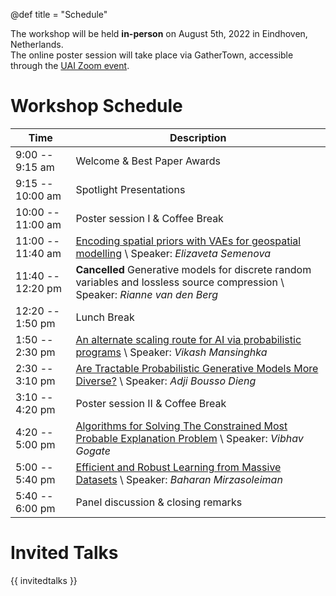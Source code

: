 @def title = "Schedule"

The workshop will be held **in-person** on August 5th, 2022 in Eindhoven, Netherlands. \
The online poster session will take place via GatherTown, accessible through the [UAI Zoom event](https://events.zoom.us/ev/AsNLPXeW1Bc6a67ZS1eql_UfUWqAk9r7em-4eU-H_RX7z1MX-nVx~AimQKi5xtuI9eNw9RyPzo2R3d88B).

# Workshop Schedule

| Time | Description |
|-----------|-----------|
| 9:00 -- 9:15 am | Welcome & Best Paper Awards | 
| 9:15 -- 10:00 am | Spotlight Presentations |
| 10:00 -- 11:00 am | Poster session I & Coffee Break |
| 11:00 -- 11:40 am | [Encoding spatial priors with VAEs for geospatial modelling](https://youtu.be/1Em3-IsejN4) \\ Speaker: _Elizaveta Semenova_ |
| 11:40 -- 12:20 pm | **Cancelled** Generative models for discrete random variables and lossless source compression \\ Speaker: _Rianne van den Berg_ |
| 12:20 -- 1:50 pm | Lunch Break |
| 1:50 -- 2:30 pm | [An alternate scaling route for AI via probabilistic programs](https://youtu.be/OtQ2iUPwPZo) \\ Speaker: _Vikash Mansinghka_ |
| 2:30 -- 3:10 pm | [Are Tractable Probabilistic Generative Models More Diverse?](https://youtu.be/df-lGzu7YFo) \\ Speaker: _Adji Bousso Dieng_ |
| 3:10 -- 4:20 pm | Poster session II & Coffee Break |
| 4:20 -- 5:00 pm | [Algorithms for Solving The Constrained Most Probable Explanation Problem](https://youtu.be/FgZQZNBybG0) \\ Speaker: _Vibhav Gogate_ |
| 5:00 -- 5:40 pm | [Efficient and Robust Learning from Massive Datasets](https://youtu.be/0XOlT8afiWE) \\ Speaker: _Baharan Mirzasoleiman_ |
| 5:40 -- 6:00 pm | Panel discussion & closing remarks |


# Invited Talks

{{ invitedtalks }}
